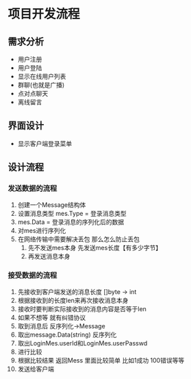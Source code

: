 # 项目开发流程

## 需求分析
- 用户注册
- 用户登陆
- 显示在线用户列表
- 群聊(也就是广播)
- 点对点聊天
- 离线留言

## 界面设计
- 显示客户端登录菜单

## 设计流程

### 发送数据的流程
1. 创建一个Message结构体
2. 设置消息类型 mes.Type = 登录消息类型
3. mes.Data = 登录消息的序列化后的数据
4. 对mes进行序列化
5. 在网络传输中需要解决丢包 那么怎么防止丢包
   1. 先不发送mes本身 先发送mes长度【有多少字节】
   2. 再发送消息本身

### 接受数据的流程
1. 先接收到客户端发送的消息长度 []byte -> int
2. 根据接收到的长度len来再次接收消息本身
3. 接收时要判断实际接收到的消息内容是否等于len
4. 如果不想等 就有纠错协议
5. 取到消息后 反序列化->Message
6. 取出message.Data(string) 反序列化
7. 取出LoginMes.userId和LoginMes.userPasswd
8. 进行比较
9. 根据比较结果 返回Mess 里面比较简单 比如1成功 100错误等等
10. 发送给客户端
